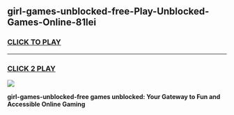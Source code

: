
## girl-games-unblocked-free-Play-Unblocked-Games-Online-81lei
<h3>
<a href="https://premium76.site?title=girl-games-unblocked-free&ref=24A">CLICK TO PLAY</a></h3>
<hr>

<h3>
<a href="https://premium76.site?title=girl-games-unblocked-free&ref=24A">CLICK 2 PLAY</a>
  
</h3>

<a href="https://premium76.site?title=girl-games-unblocked-free&ref=24A"><img src="https://clearcache.store/games.png"></a>


**girl-games-unblocked-free games unblocked: Your Gateway to Fun and Accessible Online Gaming**
